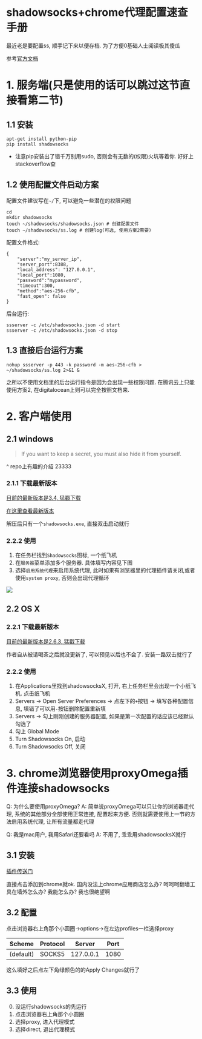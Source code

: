# shadowsocks+chrome代理配置速查手册


最近老是要配置ss, 顺手记下来以便存档. 为了方便0基础人士阅读极其傻瓜

<!--more-->

参考[官方文档](https://github.com/shadowsocks/shadowsocks/tree/master)

# 1. 服务端(只是使用的话可以跳过这节直接看第二节)

## 1.1 安装

```
apt-get install python-pip
pip install shadowsocks
```

 - 注意pip安装出了错千万别用sudo, 否则会有无数的(权限)火坑等着你. 好好上stackoverflow查

## 1.2 使用配置文件启动方案

配置文件建议写在`~/`下, 可以避免一些潜在的权限问题

```
cd
mkdir shadowsocks
touch ~/shadowsocks/shadowsocks.json # 创建配置文件
touch ~/shadowsocks/ss.log # 创建log(可选, 使用方案2需要)
```

配置文件格式:

```
{
    "server":"my_server_ip",
    "server_port":8388,
    "local_address": "127.0.0.1",
    "local_port":1080,
    "password":"mypassword",
    "timeout":300,
    "method":"aes-256-cfb",
    "fast_open": false
}
```

后台运行:
```
ssserver -c /etc/shadowsocks.json -d start
ssserver -c /etc/shadowsocks.json -d stop
```

## 1.3 直接后台运行方案

```
nohup ssserver -p 443 -k password -m aes-256-cfb > ~/shadowsocks/ss.log 2>&1 &
```

之所以不使用文档里的后台运行指令是因为会出现一些权限问题. 在腾讯云上只能使用方案2, 在digitalocean上则可以完全按照文档来.

# 2. 客户端使用

## 2.1 windows

> If you want to keep a secret, you must also hide it from yourself.

^ repo上有趣的介绍 23333

### 2.1.1 下载最新版本

[目前的最新版本是3.4, 猛戳下载](https://github.com/shadowsocks/shadowsocks-windows/releases/download/3.4.3/Shadowsocks-3.4.3.zip)

[在这里查看最新版本](https://github.com/shadowsocks/shadowsocks-windows/releases)

解压后只有一个`shadowsocks.exe`, 直接双击启动就行

### 2.2.2 使用

1. 在任务栏找到`Shadowsocks`图标, 一个纸飞机
2. 在`服务器`菜单添加多个服务器. 具体填写内容见下图
3. 选择`启用系统代理`来启用系统代理, 此时如果有浏览器里的代理插件请关闭,或者使用`system proxy`, 否则会出现代理循环

![](http://www.godusevpn.cc/assets/img/wiki/windows-shadowsocks-02.png)

## 2.2 OS X

### 2.2.1 下载最新版本

[目前的最新版本是2.6.3, 猛戳下载](https://github.com/shadowsocks/shadowsocks-iOS/releases/download/2.6.3/ShadowsocksX-2.6.3.dmg)

作者自从被请喝茶之后就没更新了, 可以预见以后也不会了. 安装一路双击就行了

### 2.2.2 使用

1. 在Applications里找到shadowsocksX, 打开, 右上任务栏里会出现一个小纸飞机. 点击纸飞机
2. Servers -> Open Server Preferences -> 点左下的`+`按钮 -> 填写各种配置信息, 填错了可以用`-`按钮删除配置重新填
3. Servers -> 勾上刚刚创建的服务器配置, 如果是第一次配置的话应该已经默认勾选了
3. 勾上 Global Mode
4. Turn Shadowsocks On, 启动
5. Turn Shadowsocks Off, 关闭

# 3. chrome浏览器使用proxyOmega插件连接shadowsocks

Q: 为什么要使用proxyOmega?
A: 简单说proxyOmega可以只让你的浏览器走代理, 系统的其他部分全部使用正常连接, 配置起来方便. 否则就需要使用上一节的方法启用系统代理, 让所有流量都走代理

Q: 我是mac用户, 我用Safari还要看吗
A: 不用了, 乖乖用shadowsocksX就行

## 3.1 安装

[插件传送门](https://chrome.google.com/webstore/detail/proxy-switchyomega/padekgcemlokbadohgkifijomclgjgif?hl=en)

直接点击添加到chrome就ok. 国内没法上chrome应用商店怎么办? 呵呵呵翻墙工具在墙外怎么办? 我能怎么办? 我也很绝望啊

## 3.2 配置

点击浏览器右上角那个小圆圈->options->在左边profiles一栏选择proxy

Scheme | Protocol | Server | Port    
-------|----------|--------|------
(default) | SOCKS5 | 127.0.0.1 | 1080

这么填好之后点左下角绿颜色的的Apply Changes就行了

## 3.3 使用

0. 没运行shadowsocks的先运行
1. 点击浏览器右上角那个小圆圈
2. 选择proxy, 进入代理模式
3. 选择direct, 退出代理模式


